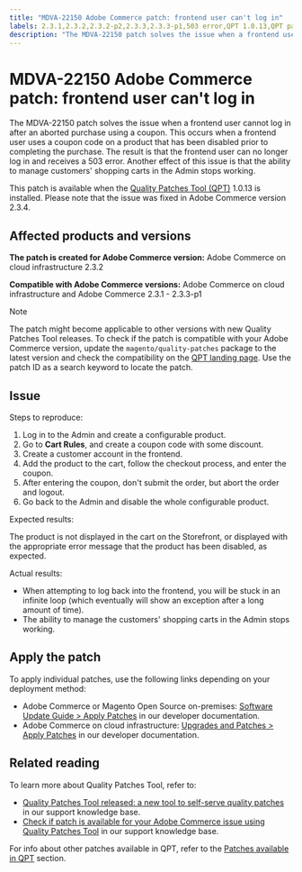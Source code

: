```yaml
---
title: "MDVA-22150 Adobe Commerce patch: frontend user can't log in"
labels: 2.3.1,2.3.2,2.3.2-p2,2.3.3,2.3.3-p1,503 error,QPT 1.0.13,QPT patches,Magento Commerce,Magento Commerce Cloud,Quality Patches Tool,aborted order,can't login,cancelled,coupon,disabled product,frontend user,Adobe Commerce,cloud infrastructure,on-premises
description: "The MDVA-22150 patch solves the issue when a frontend user cannot log in after an aborted purchase using a coupon. This occurs when a frontend user uses a coupon code on a product that has been disabled prior to completing the purchase. The result is that the frontend user can no longer log in and receives a 503 error. Another effect of this issue is that the ability to manage customers' shopping carts in the Admin stops working."
---
```


# MDVA-22150 Adobe Commerce patch: frontend user can't log in

The MDVA-22150 patch solves the issue when a frontend user cannot log in after an aborted purchase using a coupon. This occurs when a frontend user uses a coupon code on a product that has been disabled prior to completing the purchase. The result is that the frontend user can no longer log in and receives a 503 error. Another effect of this issue is that the ability to manage customers' shopping carts in the Admin stops working.

This patch is available when the [Quality Patches Tool (QPT)](https://devdocs.magento.com/guides/v2.4/comp-mgr/patching.html#mqp) 1.0.13 is installed. Please note that the issue was fixed in Adobe Commerce version 2.3.4.

## Affected products and versions

 **The patch is created for Adobe Commerce version:** Adobe Commerce on cloud infrastructure 2.3.2

 **Compatible with Adobe Commerce versions:** Adobe Commerce on cloud infrastructure and Adobe Commerce 2.3.1 - 2.3.3-p1

>[!NOTE]
>
>The patch might become applicable to other versions with new Quality Patches Tool releases. To check if the patch is compatible with your Adobe Commerce version, update the `magento/quality-patches` package to the latest version and check the compatibility on the [QPT landing page](https://devdocs.magento.com/quality-patches/tool.html#patch-grid). Use the patch ID as a search keyword to locate the patch.

## Issue

 <span class="wysiwyg-underline">Steps to reproduce:</span>

1. Log in to the Admin and create a configurable product.
1. Go to **Cart Rules**, and create a coupon code with some discount.
1. Create a customer account in the frontend.
1. Add the product to the cart, follow the checkout process, and enter the coupon.
1. After entering the coupon, don't submit the order, but abort the order and logout.
1. Go back to the Admin and disable the whole configurable product.

 <span class="wysiwyg-underline">Expected results:</span>

The product is not displayed in the cart on the Storefront, or displayed with the appropriate error message that the product has been disabled, as expected.

 <span class="wysiwyg-underline">Actual results:</span>

* When attempting to log back into the frontend, you will be stuck in an infinite loop (which eventually will show an exception after a long amount of time).
* The ability to manage the customers' shopping carts in the Admin stops working.

## Apply the patch

To apply individual patches, use the following links depending on your deployment method:

* Adobe Commerce or Magento Open Source on-premises: [Software Update Guide > Apply Patches](https://devdocs.magento.com/guides/v2.4/comp-mgr/patching/mqp.html) in our developer documentation.
* Adobe Commerce on cloud infrastructure: [Upgrades and Patches > Apply Patches](https://devdocs.magento.com/cloud/project/project-patch.html) in our developer documentation.

## Related reading

To learn more about Quality Patches Tool, refer to:

* [Quality Patches Tool released: a new tool to self-serve quality patches](https://support.magento.com/hc/en-us/articles/360047139492) in our support knowledge base.
* [Check if patch is available for your Adobe Commerce issue using Quality Patches Tool](https://support.magento.com/hc/en-us/articles/360047125252) in our support knowledge base.

For info about other patches available in QPT, refer to the [Patches available in QPT](https://support.magento.com/hc/en-us/sections/360010506631-Patches-available-in-MQP-tool-) section.